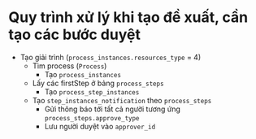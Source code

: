 # Quy trình xử lý khi tạo đề xuất, cần tạo các bước duyệt

- Tạo giải trình (`process_instances.resources_type` = 4)
  - Tìm process (`Process`)
    - Tạo `process_instances`
  - Lấy các firstStep ở bảng `process_steps`
    - Tạo `process_step_instances`
  - Tạo `step_instances_notification` theo `process_steps`
    - Gửi thông báo tới tất cả người tương ứng `process_steps.approve_type`
    - Lưu người duyệt vào `approver_id`

